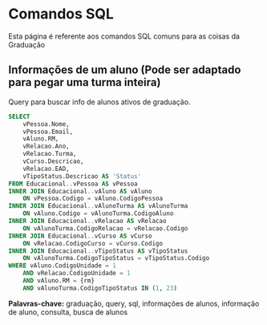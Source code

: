 # Comandos SQL

Esta página é referente aos comandos SQL comuns para as coisas da Graduação

## Informações de um aluno (Pode ser adaptado para pegar uma turma inteira)

Query para buscar info de alunos ativos de graduação.

```sql
SELECT
    vPessoa.Nome,
    vPessoa.Email,
    vAluno.RM,
    vRelacao.Ano,
    vRelacao.Turma,
    vCurso.Descricao,
    vRelacao.EAD,
    vTipoStatus.Descricao AS 'Status'
FROM Educacional..vPessoa AS vPessoa
INNER JOIN Educacional..vAluno AS vAluno
    ON vPessoa.Codigo = vAluno.CodigoPessoa
INNER JOIN Educacional..vAlunoTurma AS vAlunoTurma
    ON vAluno.Codigo = vAlunoTurma.CodigoAluno
INNER JOIN Educacional..vRelacao AS vRelacao
    ON vAlunoTurma.CodigoRelacao = vRelacao.Codigo
INNER JOIN Educacional..vCurso AS vCurso
    ON vRelacao.CodigoCurso = vCurso.Codigo
INNER JOIN Educacional..vTipoStatus AS vTipoStatus
    ON vAlunoTurma.CodigoTipoStatus = vTipoStatus.Codigo
WHERE vAluno.CodigoUnidade = 1
    AND vRelacao.CodigoUnidade = 1
    AND vAluno.RM = {rm}
    AND vAlunoTurma.CodigoTipoStatus IN (1, 23)
```


**Palavras-chave:**  graduação, query, sql, informações de alunos, informação de aluno, consulta, busca de alunos
